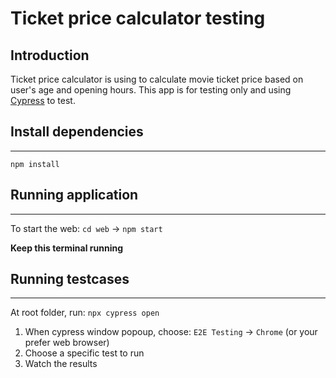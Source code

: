 # Ticket price calculator testing

## Introduction

Ticket price calculator is using to calculate movie ticket price based on user's age and opening hours. This app is for testing only and using [Cypress](https://www.cypress.io/) to test.

## Install dependencies

---

    npm install

## Running application

---

To start the web: `cd web` -> `npm start`

**Keep this terminal running**

## Running testcases

---

At root folder, run: `npx cypress open`

1. When cypress window popoup, choose: `E2E Testing` -> `Chrome` (or your prefer web browser)
2. Choose a specific test to run
3. Watch the results
